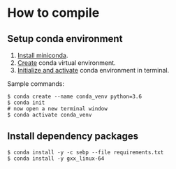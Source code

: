 # How to compile

## Setup conda environment
1. [Install miniconda](https://docs.anaconda.com/anaconda/install/).
2. [Create](https://docs.conda.io/projects/conda/en/latest/user-guide/tasks/manage-environments.html#creating-an-environment-with-commands) conda virtual environment.
3. [Initialize and activate](https://docs.conda.io/projects/conda/en/latest/user-guide/tasks/manage-environments.html#activating-an-environment) conda environment in terminal.

Sample commands:
```
$ conda create --name conda_venv python=3.6
$ conda init
# now open a new terminal window
$ conda activate conda_venv
```

## Install dependency packages
```
$ conda install -y -c sebp --file requirements.txt
$ conda install -y gxx_linux-64
```
